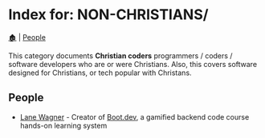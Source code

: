 # Index for: NON-CHRISTIANS/

[🏚️](../README.md) | [People](index.md)

This category documents **Christian coders** programmers / coders / software developers who are or were Christians. Also, this covers software designed for Christians, or tech popular with Christans.

## People

- [Lane Wagner](https://www.wagslane.dev/) - Creator of [Boot.dev](https://boot.dev), a gamified backend code course hands-on learning system